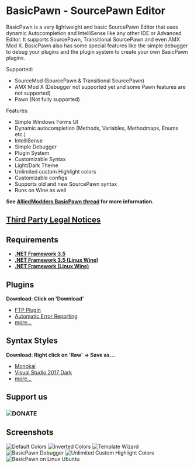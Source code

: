 # BasicPawn - SourcePawn Editor
BasicPawn is a very lightweight and basic SourcePawn Editor that uses dynamic Autocompletion and IntelliSense like any other IDE or Advanced Editor. It supports SourcePawn, Transitional SourcePawn and even AMX Mod X.
BasicPawn also has some special features like the simple debugger to debug your plugins and the plugin system to create your own BasicPawn plugins.

Supported:
- SourceMod (SourcePawn & Transitional SourcePawn)
- AMX Mod X (Debugger not supported yet and some Pawn features are not supported)
- Pawn (Not fully supported)

Features:
- Simple Windows Forms UI
- Dynamic autocompletion (Methods, Variables, Methodmaps, Enums etc.)
- IntelliSense
- Simple Debugger
- Plugin System
- Customizable Syntax
- Light/Dark Theme
- Unlimited custom Highlight colors
- Customizable configs
- Supports old and new SourcePawn syntax
- Runs on Wine as well

**See [AlliedModders BasicPawn thread](https://forums.alliedmods.net/showthread.php?t=289127) for more information.**

## [Third Party Legal Notices](Third%20Party%20Legal%20Notices.txt)

## Requirements
 - [**.NET Framework 3.5**](https://www.microsoft.com/net/download/dotnet-framework/net35-sp1)
 - [**.NET Framework 3.5 (Linux Wine)**](https://appdb.winehq.org/objectManager.php?sClass=version&iId=10166)
 - [**.NET Framework (Linux Wine)**](https://appdb.winehq.org/objectManager.php?sClass=application&iId=2586)

## Plugins
**Download: Click on 'Download'**
 - [FTP Plugin](Plugin%20Releases/BasicPawnPluginFTP.dll)
 - [Automatic Error Reporting](Plugin%20Releases/BasicPawnPluginAutoErrorReport.dll)
 - [more...](Plugin%20Releases)

## Syntax Styles
**Download: Right click on 'Raw' -> Save as...**
 - [Monokai](Custom%20Syntax%20Styles/Monokai.xml)
 - [Visual Studio 2017 Dark](Custom%20Syntax%20Styles/VisualStudio2017_Dark.xml)
 - [more...](Custom%20Syntax%20Styles)

## Support us
### ![DONATE](https://www.paypal.me/Extn)

## Screenshots
![Default Colors](https://i.imgur.com/3s0yB2x.png)
![Inverted Colors](https://i.imgur.com/YRDLsjD.png)
![Template Wizard](https://i.imgur.com/EvFjh9x.png)
![BasicPawn Debugger](https://i.imgur.com/UAnC3l7.png)
![Unlimited Custom Highlight Colors](https://i.imgur.com/T116gfC.png)
![BasicPawn on Linux Ubuntu](https://i.imgur.com/jpQ0mh5.png)
